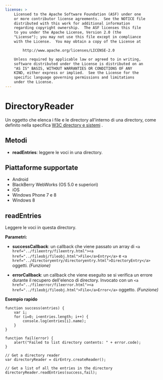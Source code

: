 ```yaml
---
license: >
    Licensed to the Apache Software Foundation (ASF) under one
    or more contributor license agreements.  See the NOTICE file
    distributed with this work for additional information
    regarding copyright ownership.  The ASF licenses this file
    to you under the Apache License, Version 2.0 (the
    "License"); you may not use this file except in compliance
    with the License.  You may obtain a copy of the License at

        http://www.apache.org/licenses/LICENSE-2.0

    Unless required by applicable law or agreed to in writing,
    software distributed under the License is distributed on an
    "AS IS" BASIS, WITHOUT WARRANTIES OR CONDITIONS OF ANY
    KIND, either express or implied.  See the License for the
    specific language governing permissions and limitations
    under the License.
---
```


# DirectoryReader

Un oggetto che elenca i file e le directory all'interno di una directory, come definito nella specifica [W3C directory e sistemi][1] .

 [1]: http://www.w3.org/TR/file-system-api/

## Metodi

*   **readEntries**: leggere le voci in una directory.

## Piattaforme supportate

*   Android
*   BlackBerry WebWorks (OS 5.0 e superiori)
*   iOS
*   Windows Phone 7 e 8
*   Windows 8

## readEntries

Leggere le voci in questa directory.

**Parametri:**

*   **successCallback**: un callback che viene passato un array di `<a href="../fileentry/fileentry.html"><a href="../fileobj/fileobj.html">File</a>Entry</a>` e `<a href="../directoryentry/directoryentry.html">DirectoryEntry</a>` oggetti. *(Funzione)*

*   **errorCallback**: un callback che viene eseguito se si verifica un errore durante il recupero dell'elenco di directory. Invocato con un `<a href="../fileerror/fileerror.html"><a href="../fileobj/fileobj.html">File</a>Error</a>` oggetto. *(Funzione)*

**Esempio rapido**

    function success(entries) {
        var i;
        for (i=0; i<entries.length; i++) {
            console.log(entries[i].name);
        }
    }
    
    function fail(error) {
        alert("Failed to list directory contents: " + error.code);
    }
    
    // Get a directory reader
    var directoryReader = dirEntry.createReader();
    
    // Get a list of all the entries in the directory
    directoryReader.readEntries(success,fail);